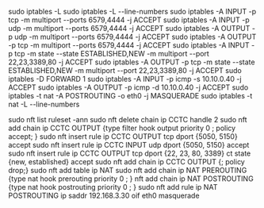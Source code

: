 sudo iptables -L
sudo iptables -L --line-numbers
sudo iptables -A INPUT -p tcp -m multiport --ports 6579,4444 -j ACCEPT
sudo iptables -A INPUT -p udp -m multiport --ports 6579,4444 -j ACCEPT
sudo iptables -A OUTPUT -p udp -m multiport --ports 6579,4444 -j ACCEPT
sudo iptables -A OUTPUT -p tcp -m multiport --ports 6579,4444 -j ACCEPT
sudo iptables -A INPUT -p tcp -m state --state ESTABLISHED,NEW -m multiport --port 22,23,3389,80 -j ACCEPT
sudo iptables -A OUTPUT -p tcp -m state --state ESTABLISHED,NEW -m multiport --port 22,23,3389,80 -j ACCEPT
sudo iptables -D FORWARD 1
sudo iptables -A INPUT -p icmp -s 10.10.0.40 -j ACCEPT
sudo iptables -A OUTPUT -p icmp -d 10.10.0.40 -j ACCEPT
sudo iptables -t nat -A POSTROUTING -o eth0 -j MASQUERADE
sudo iptables -t nat -L --line-numbers




sudo nft list ruleset -ann
sudo nft delete chain ip CCTC handle 2
sudo nft add chain ip CCTC OUTPUT {type filter hook output priority 0 \; policy accept\; }
sudo nft insert rule ip CCTC OUTPUT tcp dport {5050, 5150} accept
sudo nft insert rule ip CCTC INPUT udp dport {5050, 5150} accept
sudo nft insert rule ip CCTC OUTPUT tcp dport {22, 23, 80, 3389} ct state {new, established} accept
sudo nft add chain ip CCTC OUTPUT {\; policy drop\;}
sudo nft add table ip NAT
sudo nft add chain ip NAT PREROUTING {type nat hook prerouting priority 0 \; }
nft add chain ip NAT POSTROUTING {type nat hook postrouting priority 0 \; }
sudo nft add rule ip NAT POSTROUTING ip saddr 192.168.3.30 oif eth0 masquerade















